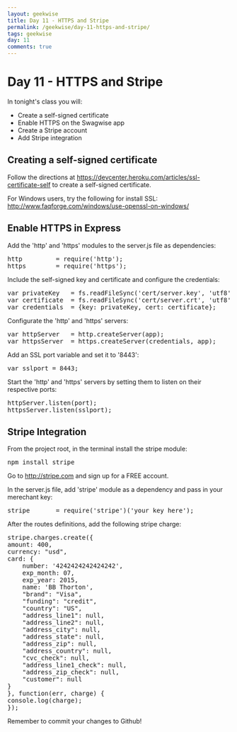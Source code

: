 ```yaml
---
layout: geekwise
title: Day 11 - HTTPS and Stripe
permalink: /geekwise/day-11-https-and-stripe/
tags: geekwise
day: 11
comments: true
---
```


<h1>Day 11 - HTTPS and Stripe</h1>

<p>In tonight's class you will:</p>

<ul>
    <li>Create a self-signed certificate</li>
    <li>Enable HTTPS on the Swagwise app</li>
    <li>Create a Stripe account</li>
    <li>Add Stripe integration</li>
</ul>

<h2>Creating a self-signed certificate</h2>

<p>Follow the directions at <a href="https://devcenter.heroku.com/articles/ssl-certificate-self" target="_blank">https://devcenter.heroku.com/articles/ssl-certificate-self</a> to create a self-signed certificate.</p>

<div class="alert alert-info">
    <p>For Windows users, try the following for install SSL: <br>
    <a href="http://www.faqforge.com/windows/use-openssl-on-windows/" target="_blank">http://www.faqforge.com/windows/use-openssl-on-windows/</a></p>
</div>

<h2>Enable HTTPS in Express</h2>

<p>Add the 'http' and 'https' modules to the server.js file as dependencies:</p>

<pre>
http         = require('http');
https        = require('https');
</pre>

<p>Include the self-signed key and certificate and configure the credentials:</p>

<pre>
var privateKey   = fs.readFileSync('cert/server.key', 'utf8');
var certificate  = fs.readFileSync('cert/server.crt', 'utf8');
var credentials  = {key: privateKey, cert: certificate};
</pre>

<p>Configurate the 'http' and 'https' servers:</p>

<pre>
var httpServer   = http.createServer(app);
var httpsServer  = https.createServer(credentials, app);
</pre>

<p>Add an SSL port variable and set it to '8443':</p>

<pre>
var sslport = 8443;
</pre>

<p>Start the 'http' and 'https' servers by setting them to listen on their respective ports:</p>

<pre>
httpServer.listen(port);                                          // startup our app at http://localhost:9001
httpsServer.listen(sslport);                                      // startup our HTTPS server on http://localhost:8443 or :443
</pre>

<h2>Stripe Integration</h2>

<p>From the project root, in the terminal install the stripe module:</p>

<pre>
npm install stripe
</pre>

<p>Go to <a href="http://stripe.com" target="_blank">http://stripe.com</a> and sign up for a FREE account.</p>

<p>In the server.js file, add 'stripe' module as a dependency and pass in your merechant key:</p>

<pre>
stripe       = require('stripe')('your_key_here');
</pre>

<p>After the routes definitions, add the following stripe charge:</p>

<pre>
stripe.charges.create({
amount: 400,
currency: "usd",
card: {
    number: '4242424242424242',
    exp_month: 07,
    exp_year: 2015,
    name: 'BB Thorton',
    "brand": "Visa",
    "funding": "credit",
    "country": "US",
    "address_line1": null,
    "address_line2": null,
    "address_city": null,
    "address_state": null,
    "address_zip": null,
    "address_country": null,
    "cvc_check": null,
    "address_line1_check": null,
    "address_zip_check": null,
    "customer": null
}
}, function(err, charge) {
console.log(charge);
});
</pre>

<div class="alert alert-info">
    <p>Remember to commit your changes to Github!</p>
</div>

<!--p><a ui-sref="geek.page({page_id: 10})" class="btn btn-default">Continue to Day 11</a></p-->

 

<div disqus="'geekwise0111'"></div>